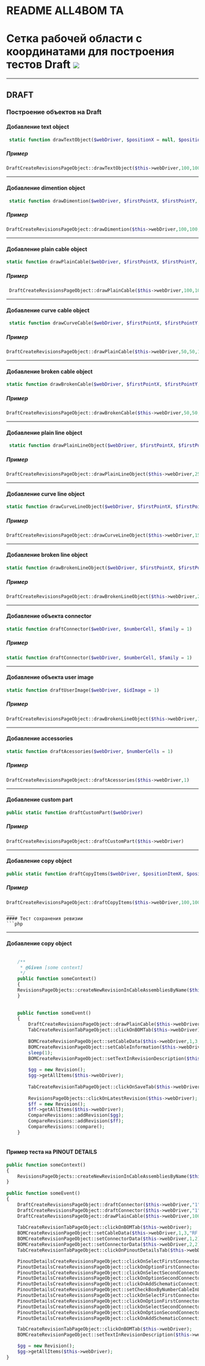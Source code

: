 # README ALL4BOM TA
Сетка рабочей области с координатами для построения тестов Draft
![](https://s26.postimg.org/mybgnbdy1/array.jpg)
======
---
## DRAFT
### Построение объектов на Draft


#### Добавление text object
```php
 static function drawTextObject($webDriver, $positionX = null, $positionY = null, $text = null, $font = "Arial", $size = "18", $color = "0000")
```
##### Пример
``` php
DraftCreateRevisionsPageObject::drawTextObject($this->webDriver,100,100,"no text","Tahoma","30","#1234");
```
___


#### Добавление dimention object
```php
 static function drawDimention($webDriver, $firstPointX, $firstPointY, $secondPointX, $secondPointY)
```
##### Пример
``` php
DraftCreateRevisionsPageObject::drawDimention($this->webDriver,100,100,300,300);
```

___

#### Добавление plain cable object

```php
static function drawPlainCable($webDriver, $firstPointX, $firstPointY, $secondPointX, $secondPointY, $dimentionPointX, $dimentionPointY, $weight = "Normal")```
```
##### Пример
``` php
 DraftCreateRevisionsPageObject::drawPlainCable($this->webDriver,100,100,550,100,600,100);
```
___

#### Добавление curve cable object
```php
 static function drawCurveCable($webDriver, $firstPointX, $firstPointY, $secondPointX, $secondPointY, $dimentionPointX, $dimentionPointY, $weight = "Normal")
```
##### Пример
``` php
DraftCreateRevisionsPageObject::drawPlainCable($this->webDriver,50,50,100,100,150,100);
```
___
#### Добавление broken cable object
```php
static function drawBrokenCable($webDriver, $firstPointX, $firstPointY, $secondPointX, $secondPointY, $dimentionPointX, $dimentionPointY, $weight = "Normal")
```
##### Пример
``` php
DraftCreateRevisionsPageObject::drawBrokenCable($this->webDriver,50,50,100,100,150,100);
```
___
#### Добавление plain line object
```php
 static function drawPlainLineObject($webDriver, $firstPointX, $firstPointY, $secondPointX, $secondPointY, $dimentionPointX, $dimentionPointY, $weight = "Normal")
```
##### Пример
``` php
DraftCreateRevisionsPageObject::drawPlainLineObject($this->webDriver,250,250,300,300,350,300,"Thick");
```
___
#### Добавление curve  line object
```php
static function drawCurveLineObject($webDriver, $firstPointX, $firstPointY, $secondPointX, $secondPointY, $dimentionPointX, $dimentionPointY, $weight = "Normal")
```
##### Пример
``` php
DraftCreateRevisionsPageObject::drawCurveLineObject($this->webDriver,150,150,200,200,250,200,"Thinnest");
```
___
#### Добавление broken  line object
```php
static function drawBrokenLineObject($webDriver, $firstPointX, $firstPointY, $secondPointX, $secondPointY, $dimentionPointX, $dimentionPointY, $weight = "Normal")
```
##### Пример
``` php
DraftCreateRevisionsPageObject::drawBrokenLineObject($this->webDriver,250,250,300,300,350,300,"Thick");
```
___
#### Добавление объекта connector
```php
static function draftConnector($webDriver, $numberCell, $family = 1)
```
##### Пример
``` php
static function draftConnector($webDriver, $numberCell, $family = 1)
```
___
#### Добавление объекта user image
```php
static function draftUserImage($webDriver, $idImage = 1)
```
##### Пример
``` php
DraftCreateRevisionsPageObject::drawBrokenLineObject($this->webDriver,1)
```
___
#### Добавление accessories
```php
static function draftAcessories($webDriver, $numberCells = 1)
```
##### Пример
``` php
DraftCreateRevisionsPageObject::draftAcessories($this->webDriver,1)
```

___
#### Добавление custom part
```php
public static function draftCustomPart($webDriver)
```
##### Пример
``` php
DraftCreateRevisionsPageObject::draftCustomPart($this->webDriver)
```
___
#### Добавление copy object
```php
public static function draftCopyItems($webDriver, $positionItemX, $positionItemY, $positionCopyX, $positionCopyY, $quantity = 1)
```
##### Пример
``` php
DraftCreateRevisionsPageObject::draftCopyItems($this->webDriver,100,100,250,250,2);

```


```
___
#### Тест сохранения ревизии
```php

```
___
#### Добавление copy object
```php

    /**
     * @Given [some context]
     */
    public function someContext()
    {
    RevisionsPageObjects::createNewRevisionInCableAssembliesByName($this->webDriver,"tst");
    }
    
    
    public function someEvent()
    {
        DraftCreateRevisionsPageObject::drawPlainCable($this->webDriver,100,100,550,100,600,150);
        TabCreateRevisionTabPageObject::clickOnBOMTab($this->webDriver);
             
        BOMCreateRevisionPageObject::setCableData($this->webDriver,1,3,"RF Cable");
        BOMCreateRevisionPageObject::setCableInformation($this->webDriver,1,"1234567890AB","1234567890AB",2,3);
        sleep(1);
        BOMCreateRevisionPageObject::setTextInRevisionDescription($this->webDriver,"HELLO WORD!");
        
        $gg = new Revision();
        $gg->getAllItems($this->webDriver);
                      
        TabCreateRevisionTabPageObject::clickOnSaveTab($this->webDriver);
    
        RevisionsPageObjects::clickOnLatestRevision($this->webDriver);
        $ff = new Revision();
        $ff->getAllItems($this->webDriver);
        CompareRevisions::addRevision($gg);
        CompareRevisions::addRevision($ff);
        CompareRevisions::compare();
    }
    
```

#### Пример теста на PINOUT DETAILS
```php
public function someContext()
{
    RevisionsPageObjects::createNewRevisionInCableAssembliesByName($this->webDriver, "tst");
}
          
public function someEvent()
{
    DraftCreateRevisionsPageObject::draftConnector($this->webDriver,"1","RJ");
    DraftCreateRevisionsPageObject::draftConnector($this->webDriver,"1","RJ");
    DraftCreateRevisionsPageObject::drawPlainCable($this->webDriver,100,100,600,100,100,150);
            
    TabCreateRevisionTabPageObject::clickOnBOMTab($this->webDriver);
    BOMCreateRevisionPageObject::setCableData($this->webDriver,1,3,"RF Cable");
    BOMCreateRevisionPageObject::setConnectorData($this->webDriver,1,2);
    BOMCreateRevisionPageObject::setConnectorData($this->webDriver,2,2);
    TabCreateRevisionTabPageObject::clickOnPinoutDetailsTab($this->webDriver);

    PinoutDetailsCreateRevisionsPageObject::clickOnSelectFirstConnector($this->webDriver);
    PinoutDetailsCreateRevisionsPageObject::clickOnOptionFirstConnectorByName($this->webDriver,"P1");
    PinoutDetailsCreateRevisionsPageObject::clickOnSelectSecondConnector($this->webDriver);
    PinoutDetailsCreateRevisionsPageObject::clickOnOptionSecondConnectorByName($this->webDriver,"P2");
    PinoutDetailsCreateRevisionsPageObject::clickOnAddSchematicConnectionButton($this->webDriver);
    PinoutDetailsCreateRevisionsPageObject::setCheckBoxByNumberCableInLastTable($this->webDriver,1);
    PinoutDetailsCreateRevisionsPageObject::clickOnSelectFirstConnector($this->webDriver);
    PinoutDetailsCreateRevisionsPageObject::clickOnOptionFirstConnectorByName($this->webDriver,"P2");
    PinoutDetailsCreateRevisionsPageObject::clickOnSelectSecondConnector($this->webDriver);
    PinoutDetailsCreateRevisionsPageObject::clickOnOptionSecondConnectorByName($this->webDriver,"P1");
    PinoutDetailsCreateRevisionsPageObject::clickOnAddSchematicConnectionButton($this->webDriver);

    TabCreateRevisionTabPageObject::clickOnBOMTab($this->webDriver);
    BOMCreateRevisionPageObject::setTextInRevisionDescription($this->webDriver,"HELLO WORD!");

    $gg = new Revision();
    $gg->getAllItems($this->webDriver);
}
```